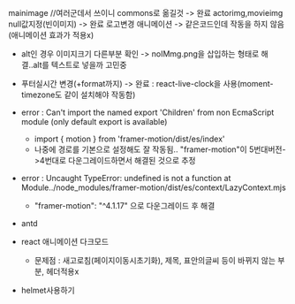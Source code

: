 mainimage //여러군데서 쓰이니 commons로 옮길것 -> 완료
actorimg,movieimg null값지정(빈이미지) -> 완료
로고변경
애니메이션 -> 같은코드인데 작동을 하지 않음(애니메이션 효과가 적용x)

- alt인 경우 이미지크기 다른부분 확인 -> noIMmg.png을 삽입하는 형태로 해결..alt를 텍스트로 넣을까 고민중

- 푸터실시간 변경(+format까지) -> 완료 : react-live-clock을 사용(moment-timezone도 같이 설치해야 작동함)

- error : Can't import the named export 'Children' from non EcmaScript module (only default export is available)

  - import { motion } from 'framer-motion/dist/es/index'
  - 나중에 경로를 기본으로 설정해도 잘 작동됨.. "framer-motion"이 5번대버전->4번대로 다운그레이드하면서 해결된 것으로 추정

- error : Uncaught TypeError: undefined is not a function
  at Module../node_modules/framer-motion/dist/es/context/LazyContext.mjs

  - "framer-motion": "^4.1.17" 으로 다운그레이드 후 해결

- antd

- react 애니메이션 다크모드
  - 문제점 : 새고로침(페이지이동시초기화), 제목, 표안의글씨 등이 바뀌지 않는 부분, 헤더적용x
- helmet사용하기
